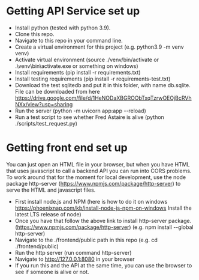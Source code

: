 # Getting API Service set up
- Install python (tested with python 3.9).
- Clone this repo.
- Navigate to this repo in your command line.
- Create a virtual environment for this project (e.g. python3.9 -m venv venv)
- Activate virtual environment (source ./venv/bin/activate or .\venv\bin\activate.exe or something on windows)
- Install requirements (pip install -r requirements.txt)
- Install testing requirements (pip install -r requirements-test.txt)
- Download the test sqlitedb and put it in this folder, with name db.sqlite.  File can be downloaded from here https://drive.google.com/file/d/1HeNODaXBGROObTxqTzrwOEOjBcRVhNXx/view?usp=sharing
- Run the server (python -m uvicorn app:app --reload)
- Run a test script to see whether Fred Astaire is alive (python ./scripts/test_request.py)

# Getting front end set up
You can just open an HTML file in your browser, but when you have HTML that uses javascript to call a backend API you can run into CORS problems.
To work around that for the moment for local development, use the node package http-server (https://www.npmjs.com/package/http-server) to serve the
HTML and javascript files.

- First install node.js and NPM (here is how to do it on windows https://phoenixnap.com/kb/install-node-js-npm-on-windows  Install the latest LTS release of node)
- Once you have that follow the above link to install http-server package. (https://www.npmjs.com/package/http-server) (e.g. npm install --global http-server)
- Navigate to the ./frontend/public path in this repo (e.g. cd ./frontend/public)
- Run the http server (run command http-server)
- Navigate to http://127.0.0.1:8080 in your browser
- If you run this and the API at the same time, you can use the browser to see if someone is alive or not.
